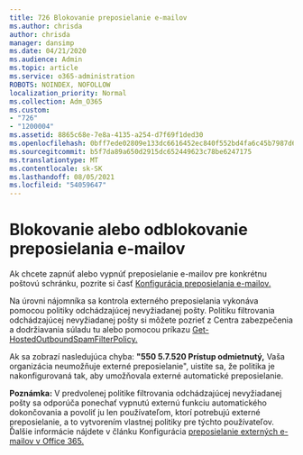 ```yaml
---
title: 726 Blokovanie preposielanie e-mailov
ms.author: chrisda
author: chrisda
manager: dansimp
ms.date: 04/21/2020
ms.audience: Admin
ms.topic: article
ms.service: o365-administration
ROBOTS: NOINDEX, NOFOLLOW
localization_priority: Normal
ms.collection: Adm_O365
ms.custom:
- "726"
- "1200004"
ms.assetid: 8865c68e-7e8a-4135-a254-d7f69f1ded30
ms.openlocfilehash: 0bff7ede02809e133dc6616452ec840f552bd4fa6c45b7987d6455b2a9ba49bf
ms.sourcegitcommit: b5f7da89a650d2915dc652449623c78be6247175
ms.translationtype: MT
ms.contentlocale: sk-SK
ms.lasthandoff: 08/05/2021
ms.locfileid: "54059647"
---
```

# <a name="blocking-or-unblocking-email-forwarding"></a>Blokovanie alebo odblokovanie preposielania e-mailov

Ak chcete zapnúť alebo vypnúť preposielanie e-mailov pre konkrétnu poštovú schránku, pozrite si časť [Konfigurácia preposielania e-mailov.](https://docs.microsoft.com/microsoft-365/admin/email/configure-email-forwarding)

Na úrovni nájomníka sa kontrola externého preposielania vykonáva pomocou politiky odchádzajúcej nevyžiadanej pošty. Politiku filtrovania odchádzajúcej nevyžiadanej pošty si [](https://protection.office.com/antispam) môžete pozrieť z Centra zabezpečenia a dodržiavania súladu tu alebo pomocou príkazu [Get-HostedOutboundSpamFilterPolicy.](https://docs.microsoft.com/powershell/module/exchange/get-hostedoutboundspamfilterpolicy)

Ak sa zobrazí nasledujúca chyba: **"550 5.7.520 Prístup odmietnutý,** Vaša organizácia neumožňuje externé preposielanie", uistite sa, že politika je nakonfigurovaná tak, aby umožňovala externé automatické preposielanie.

**Poznámka:** V predvolenej politike filtrovania odchádzajúcej nevyžiadanej pošty sa odporúča ponechať vypnutú externú funkciu automatického dokončovania a povoliť ju len používateľom, ktorí potrebujú externé preposielanie, a to vytvorením vlastnej politiky pre týchto používateľov. Ďalšie informácie nájdete v článku Konfigurácia [preposielanie externých e-mailov v Office 365.](https://docs.microsoft.com/microsoft-365/security/office-365-security/external-email-forwarding)